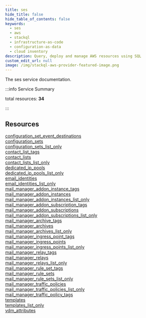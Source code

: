 ```yaml
---
title: ses
hide_title: false
hide_table_of_contents: false
keywords:
  - ses
  - aws
  - stackql
  - infrastructure-as-code
  - configuration-as-data
  - cloud inventory
description: Query, deploy and manage AWS resources using SQL
custom_edit_url: null
image: /img/stackql-aws-provider-featured-image.png
---
```


The ses service documentation.

:::info Service Summary

<div class="row">
<div class="providerDocColumn">
<span>total resources:&nbsp;<b>34</b></span><br />
</div>
</div>

:::

## Resources
<div class="row">
<div class="providerDocColumn">
<a href="/services/ses/configuration_set_event_destinations/">configuration_set_event_destinations</a><br />
<a href="/services/ses/configuration_sets/">configuration_sets</a><br />
<a href="/services/ses/configuration_sets_list_only/">configuration_sets_list_only</a><br />
<a href="/services/ses/contact_list_tags/">contact_list_tags</a><br />
<a href="/services/ses/contact_lists/">contact_lists</a><br />
<a href="/services/ses/contact_lists_list_only/">contact_lists_list_only</a><br />
<a href="/services/ses/dedicated_ip_pools/">dedicated_ip_pools</a><br />
<a href="/services/ses/dedicated_ip_pools_list_only/">dedicated_ip_pools_list_only</a><br />
<a href="/services/ses/email_identities/">email_identities</a><br />
<a href="/services/ses/email_identities_list_only/">email_identities_list_only</a><br />
<a href="/services/ses/mail_manager_addon_instance_tags/">mail_manager_addon_instance_tags</a><br />
<a href="/services/ses/mail_manager_addon_instances/">mail_manager_addon_instances</a><br />
<a href="/services/ses/mail_manager_addon_instances_list_only/">mail_manager_addon_instances_list_only</a><br />
<a href="/services/ses/mail_manager_addon_subscription_tags/">mail_manager_addon_subscription_tags</a><br />
<a href="/services/ses/mail_manager_addon_subscriptions/">mail_manager_addon_subscriptions</a><br />
<a href="/services/ses/mail_manager_addon_subscriptions_list_only/">mail_manager_addon_subscriptions_list_only</a><br />
<a href="/services/ses/mail_manager_archive_tags/">mail_manager_archive_tags</a>
</div>
<div class="providerDocColumn">
<a href="/services/ses/mail_manager_archives/">mail_manager_archives</a><br />
<a href="/services/ses/mail_manager_archives_list_only/">mail_manager_archives_list_only</a><br />
<a href="/services/ses/mail_manager_ingress_point_tags/">mail_manager_ingress_point_tags</a><br />
<a href="/services/ses/mail_manager_ingress_points/">mail_manager_ingress_points</a><br />
<a href="/services/ses/mail_manager_ingress_points_list_only/">mail_manager_ingress_points_list_only</a><br />
<a href="/services/ses/mail_manager_relay_tags/">mail_manager_relay_tags</a><br />
<a href="/services/ses/mail_manager_relays/">mail_manager_relays</a><br />
<a href="/services/ses/mail_manager_relays_list_only/">mail_manager_relays_list_only</a><br />
<a href="/services/ses/mail_manager_rule_set_tags/">mail_manager_rule_set_tags</a><br />
<a href="/services/ses/mail_manager_rule_sets/">mail_manager_rule_sets</a><br />
<a href="/services/ses/mail_manager_rule_sets_list_only/">mail_manager_rule_sets_list_only</a><br />
<a href="/services/ses/mail_manager_traffic_policies/">mail_manager_traffic_policies</a><br />
<a href="/services/ses/mail_manager_traffic_policies_list_only/">mail_manager_traffic_policies_list_only</a><br />
<a href="/services/ses/mail_manager_traffic_policy_tags/">mail_manager_traffic_policy_tags</a><br />
<a href="/services/ses/templates/">templates</a><br />
<a href="/services/ses/templates_list_only/">templates_list_only</a><br />
<a href="/services/ses/vdm_attributes/">vdm_attributes</a>
</div>
</div>